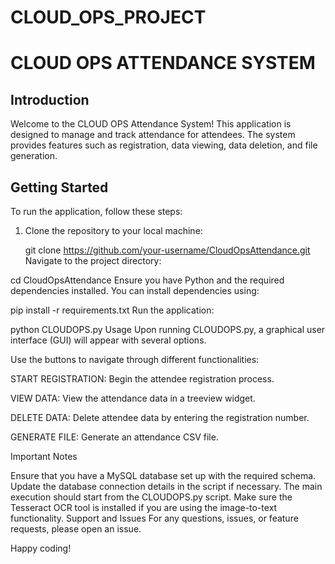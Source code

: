 # CLOUD_OPS_PROJECT
# CLOUD OPS ATTENDANCE SYSTEM

## Introduction

Welcome to the CLOUD OPS Attendance System! This application is designed to manage and track attendance for attendees. The system provides features such as registration, data viewing, data deletion, and file generation.

## Getting Started

To run the application, follow these steps:

1. Clone the repository to your local machine:

   
   git clone https://github.com/your-username/CloudOpsAttendance.git
Navigate to the project directory:


cd CloudOpsAttendance
Ensure you have Python and the required dependencies installed. You can install dependencies using:


pip install -r requirements.txt
Run the application:


python CLOUDOPS.py
Usage
Upon running CLOUDOPS.py, a graphical user interface (GUI) will appear with several options.

Use the buttons to navigate through different functionalities:

START REGISTRATION: Begin the attendee registration process.

VIEW DATA: View the attendance data in a treeview widget.

DELETE DATA: Delete attendee data by entering the registration number.

GENERATE FILE: Generate an attendance CSV file.

Important Notes

Ensure that you have a MySQL database set up with the required schema. Update the database connection details in the script if necessary.
The main execution should start from the CLOUDOPS.py script.
Make sure the Tesseract OCR tool is installed if you are using the image-to-text functionality.
Support and Issues
For any questions, issues, or feature requests, please open an issue.

Happy coding!


